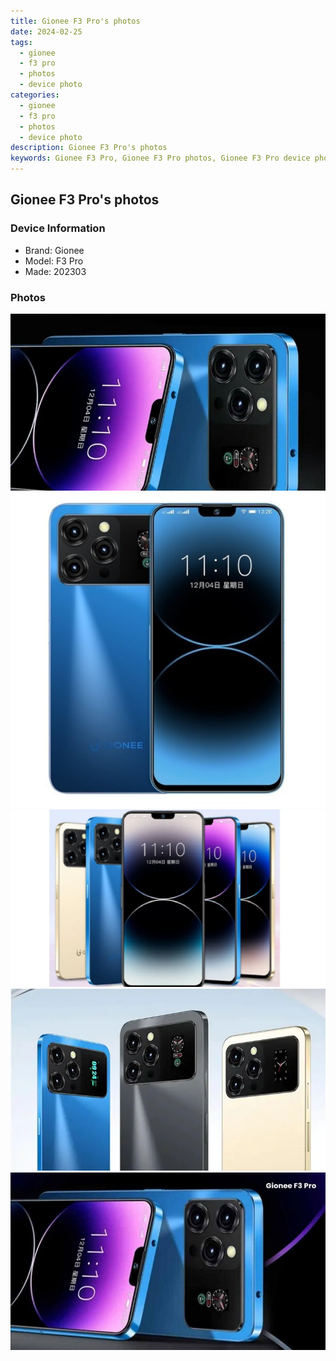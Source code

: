 ```yaml
---
title: Gionee F3 Pro's photos
date: 2024-02-25
tags: 
  - gionee
  - f3 pro
  - photos
  - device photo
categories: 
  - gionee
  - f3 pro
  - photos
  - device photo
description: Gionee F3 Pro's photos
keywords: Gionee F3 Pro, Gionee F3 Pro photos, Gionee F3 Pro device photo
---
```


## Gionee F3 Pro's photos

### Device Information

- Brand: Gionee
- Model: F3 Pro
- Made: 202303

### Photos

![/images/best-assets/devices/gionee/gionee-f3-pro/1.jpg](/images/best-assets/devices/gionee/gionee-f3-pro/1.jpg)
![/images/best-assets/devices/gionee/gionee-f3-pro/2.jpg](/images/best-assets/devices/gionee/gionee-f3-pro/2.jpg)
![/images/best-assets/devices/gionee/gionee-f3-pro/3.jpg](/images/best-assets/devices/gionee/gionee-f3-pro/3.jpg)
![/images/best-assets/devices/gionee/gionee-f3-pro/4.jpg](/images/best-assets/devices/gionee/gionee-f3-pro/4.jpg)
![/images/best-assets/devices/gionee/gionee-f3-pro/5.jpg](/images/best-assets/devices/gionee/gionee-f3-pro/5.jpg)
